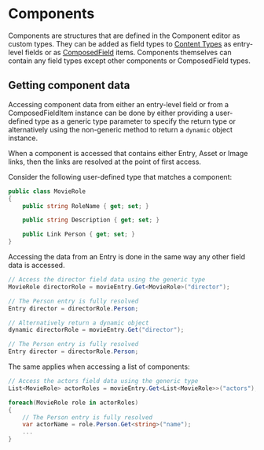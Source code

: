 # Components

Components are structures that are defined in the Component editor as custom types. They can be added as field types to [Content Types](/model/contenttype.md) as entry-level fields or as [ComposedField](/model/composed.md) items. Components themselves can contain any field types except other components or ComposedField types.

## Getting component data

Accessing component data from either an entry-level field or from a ComposedFieldItem instance can be done by either providing a user-defined type as a generic type parameter to specify the return type or alternatively using the non-generic method to return a `dynamic` object instance.

When a component is accessed that contains either Entry, Asset or Image links, then the links are resolved at the point of first access.

Consider the following user-defined type that matches a component:

```cs
public class MovieRole
{
    public string RoleName { get; set; }

    public string Description { get; set; }

    public Link Person { get; set; }
}
```

Accessing the data from an Entry is done in the same way any other field data is accessed.

```cs
// Access the director field data using the generic type
MovieRole directorRole = movieEntry.Get<MovieRole>("director");

// The Person entry is fully resolved
Entry director = directorRole.Person;
```
```cs
// Alternatively return a dynamic object
dynamic directorRole = movieEntry.Get("director");

// The Person entry is fully resolved
Entry director = directorRole.Person;
```

The same applies when accessing a list of components:

```cs
// Access the actors field data using the generic type
List<MovieRole> actorRoles = movieEntry.Get<List<MovieRole>>("actors");

foreach(MovieRole role in actorRoles)
{
    // The Person entry is fully resolved
    var actorName = role.Person.Get<string>("name");
    ...
}
```